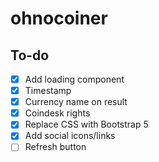 # ohnocoiner

## To-do

- [x] Add loading component
- [x] Timestamp
- [x] Currency name on result
- [x] Coindesk rights
- [x] Replace CSS with Bootstrap 5
- [x] Add social icons/links
- [ ] Refresh button
